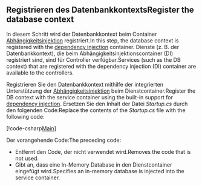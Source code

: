 ## <a name="register-the-database-context"></a><span data-ttu-id="23d1e-101">Registrieren des Datenbankkontexts</span><span class="sxs-lookup"><span data-stu-id="23d1e-101">Register the database context</span></span>

<span data-ttu-id="23d1e-102">In diesem Schritt wird der Datenbankkontext beim Container [Abhängigkeitsinjektion](xref:fundamentals/dependency-injection) registriert.</span><span class="sxs-lookup"><span data-stu-id="23d1e-102">In this step, the database context is registered with the [dependency injection](xref:fundamentals/dependency-injection) container.</span></span> <span data-ttu-id="23d1e-103">Dienste (z. B. der Datenbankkontext), die beim Abhängigkeitsinjektionscontainer (DI) registriert sind, sind für Controller verfügbar.</span><span class="sxs-lookup"><span data-stu-id="23d1e-103">Services (such as the DB context) that are registered with the dependency injection (DI) container are available to the controllers.</span></span>

<span data-ttu-id="23d1e-104">Registrieren Sie den Datenbankkontext mithilfe der integrierten Unterstützung der [Abhängigkeitsinjektion](xref:fundamentals/dependency-injection) beim Dienstcontainer.</span><span class="sxs-lookup"><span data-stu-id="23d1e-104">Register the DB context with the service container using the built-in support for [dependency injection](xref:fundamentals/dependency-injection).</span></span> <span data-ttu-id="23d1e-105">Ersetzen Sie den Inhalt der Datei *Startup.cs* durch den folgenden Code:</span><span class="sxs-lookup"><span data-stu-id="23d1e-105">Replace the contents of the *Startup.cs* file with the following code:</span></span>

[!code-csharp[Main](../../tutorials/first-web-api/sample/TodoApi/Startup.cs?highlight=2,4,12)]

<span data-ttu-id="23d1e-106">Der vorangehende Code:</span><span class="sxs-lookup"><span data-stu-id="23d1e-106">The preceding code:</span></span>

* <span data-ttu-id="23d1e-107">Entfernt den Code, der nicht verwendet wird.</span><span class="sxs-lookup"><span data-stu-id="23d1e-107">Removes the code that is not used.</span></span>
* <span data-ttu-id="23d1e-108">Gibt an, dass eine In-Memory Database in den Dienstcontainer eingefügt wird.</span><span class="sxs-lookup"><span data-stu-id="23d1e-108">Specifies an in-memory database is injected into the service container.</span></span>
